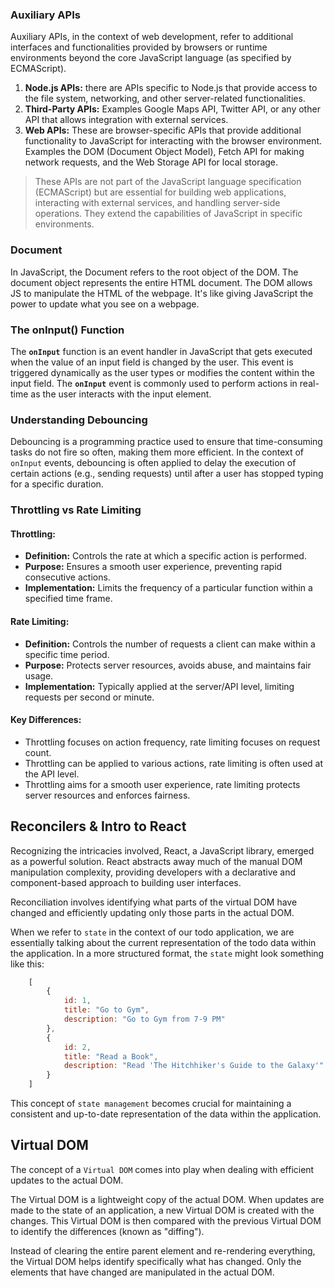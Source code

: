 ### Auxiliary APIs

Auxiliary APIs, in the context of web development, refer to additional interfaces and functionalities provided by browsers or runtime environments beyond the core JavaScript language (as specified by ECMAScript).

1. **Node.js APIs:** there are APIs specific to Node.js that provide access to the file system, networking, and other server-related functionalities.
2. **Third-Party APIs:** Examples Google Maps API, Twitter API, or any other API that allows integration with external services.
3. **Web APIs:** These are browser-specific APIs that provide additional functionality to JavaScript for interacting with the browser environment. Examples the DOM (Document Object Model), Fetch API for making network requests, and the Web Storage API for local storage.

> These APIs are not part of the JavaScript language specification (ECMAScript) but are essential for building web applications, interacting with external services, and handling server-side operations. They extend the capabilities of JavaScript in specific environments.
>

### Document

In JavaScript, the Document refers to the root object of the DOM. The document object represents the entire HTML document. The DOM allows JS to manipulate the HTML of the webpage. It's like giving JavaScript the power to update what you see on a webpage.

### The onInput() Function

The **`onInput`** function is an event handler in JavaScript that gets executed when the value of an input field is changed by the user. This event is triggered dynamically as the user types or modifies the content within the input field. The **`onInput`** event is commonly used to perform actions in real-time as the user interacts with the input element.

### Understanding Debouncing

Debouncing is a programming practice used to ensure that time-consuming tasks do not fire so often, making them more efficient. In the context of `onInput` events, debouncing is often applied to delay the execution of certain actions (e.g., sending requests) until after a user has stopped typing for a specific duration.



### Throttling vs Rate Limiting

#### **Throttling:**

- **Definition:** Controls the rate at which a specific action is performed.
- **Purpose:** Ensures a smooth user experience, preventing rapid consecutive actions.
- **Implementation:** Limits the frequency of a particular function within a specified time frame.

#### **Rate Limiting:**

- **Definition:** Controls the number of requests a client can make within a specific time period.
- **Purpose:** Protects server resources, avoids abuse, and maintains fair usage.
- **Implementation:** Typically applied at the server/API level, limiting requests per second or minute.

#### **Key Differences:**

- Throttling focuses on action frequency, rate limiting focuses on request count.
- Throttling can be applied to various actions, rate limiting is often used at the API level.
- Throttling aims for a smooth user experience, rate limiting protects server resources and enforces fairness.



## Reconcilers & Intro to React

Recognizing the intricacies involved, React, a JavaScript library, emerged as a powerful solution. React abstracts away much of the manual DOM manipulation complexity, providing developers with a declarative and component-based approach to building user interfaces.

Reconciliation involves identifying what parts of the virtual DOM have changed and efficiently updating only those parts in the actual DOM.

When we refer to `state` in the context of our todo application, we are essentially talking about the current representation of the todo data within the application. In a more structured format, the `state` might look something like this:

```jsx
    [
        {
            id: 1,
            title: "Go to Gym",
            description: "Go to Gym from 7-9 PM"
        },
        {
            id: 2,
            title: "Read a Book",
            description: "Read 'The Hitchhiker's Guide to the Galaxy'"
        }
    ]
```

This concept of `state management` becomes crucial for maintaining a consistent and up-to-date representation of the data within the application.


## Virtual DOM

The concept of a `Virtual DOM` comes into play when dealing with efficient updates to the actual DOM. 

The Virtual DOM is a lightweight copy of the actual DOM. When updates are made to the state of an application, a new Virtual DOM is created with the changes. This Virtual DOM is then compared with the previous Virtual DOM to identify the differences (known as "diffing").


Instead of clearing the entire parent element and re-rendering everything, the Virtual DOM helps identify specifically what has changed. Only the elements that have changed are manipulated in the actual DOM.
